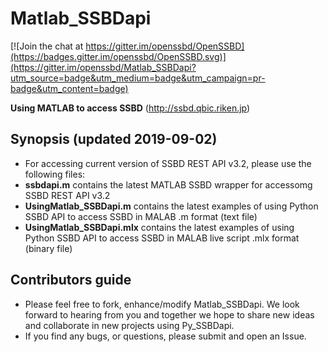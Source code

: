 # Matlab_SSBDapi

[![Join the chat at https://gitter.im/openssbd/OpenSSBD](https://badges.gitter.im/openssbd/OpenSSBD.svg)](https://gitter.im/openssbd/Matlab_SSBDapi?utm_source=badge&utm_medium=badge&utm_campaign=pr-badge&utm_content=badge)

**Using MATLAB to access SSBD** (http://ssbd.qbic.riken.jp) 


## Synopsis (updated 2019-09-02)
* For accessing current version of SSBD REST API v3.2, please use the following files:
* **ssbdapi.m** contains the latest MATLAB SSBD wrapper for accessomg SSBD REST API v3.2
* **UsingMatlab_SSBDapi.m** contains the latest examples of using Python SSBD API to access SSBD in MALAB .m format (text file)
* **UsingMatlab_SSBDapi.mlx** contains the latest examples of using Python SSBD API to access SSBD in MALAB live script .mlx format (binary file)


## Contributors guide
* Please feel free to fork, enhance/modify Matlab_SSBDapi. We look forward to hearing from you and together we hope to share new ideas and collaborate in new projects using Py_SSBDapi.
* If you find any bugs, or questions, please submit and open an Issue. 
